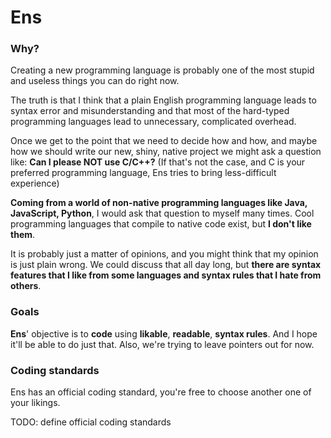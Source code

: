 # Ens
### Why?
Creating a new programming language is probably one of the most stupid and useless things you can do right now.

The truth is that I think that a plain English programming language leads to syntax error and misunderstanding and that most of the hard-typed programming languages lead to unnecessary, complicated overhead.

Once we get to the point that we need to decide how and how, and maybe how we should write our new, shiny, native project we might ask a question like:
**Can I please NOT use C/C++?** (If that's not the case, and C is your preferred programming language, Ens tries to bring less-difficult experience)

**Coming from a world of non-native programming languages like Java, JavaScript, Python**, I would ask that question to myself many times.
Cool programming languages that compile to native code exist, but **I don't like them**.

It is probably just a matter of opinions, and you might think that my opinion is just plain wrong.
We could discuss that all day long, but **there are syntax features that I like from some languages and syntax rules that I hate from others**.

### Goals
**Ens**' objective is to **code** using **likable**, **readable**, **syntax rules**. And I hope it'll be able to do just that.
Also, we're trying to leave pointers out for now.

### Coding standards
Ens has an official coding standard, you're free to choose another one of your likings.

TODO: define official coding standards
